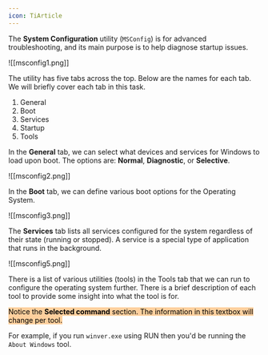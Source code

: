 ```yaml
---
icon: TiArticle
---
```

The **System Configuration** utility (`MSConfig`) is for advanced troubleshooting, and its main purpose is to help diagnose startup issues.

![[msconfig1.png]]

The utility has five tabs across the top. Below are the names for each tab. We will briefly cover each tab in this task. 

1. General
2. Boot
3. Services
4. Startup
5. Tools

In the **General** tab, we can select what devices and services for Windows to load upon boot. The options are: **Normal**, **Diagnostic**, or **Selective**.

![[msconfig2.png]]

In the **Boot** tab, we can define various boot options for the Operating System.

![[msconfig3.png]]

The **Services** tab lists all services configured for the system regardless of their state (running or stopped). A service is a special type of application that runs in the background.

![[msconfig5.png]]

There is a list of various utilities (tools) in the Tools tab that we can run to configure the operating system further. There is a brief description of each tool to provide some insight into what the tool is for.

<mark style="background: #FFB86CA6;">Notice the **Selected command** section. The information in this textbox will change per tool.</mark>

For example, if you run `winver.exe` using RUN then you'd be running the `About Windows` tool.